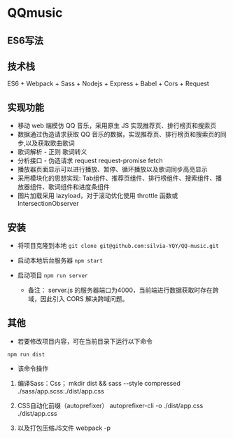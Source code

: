 # QQmusic
## ES6写法

## 技术栈
ES6 + Webpack + Sass + Nodejs + Express + Babel + Cors + Request
## 实现功能
- 移动 web 端模仿 QQ 音乐，采用原生 JS 实现推荐页、排行榜页和搜索页
- 数据通过伪造请求获取 QQ 音乐的数据，实现推荐页、排行榜页和搜索页的同步,以及获取歌曲歌词
- 歌词解析 - 正则 歌词转义
- 分析接口 - 伪造请求 request request-promise fetch
- 播放器页面显示可以进行播放、暂停、循环播放以及歌词同步高亮显示
- 采用模块化的思想实现: Tab组件、推荐页组件、排行榜组件、搜索组件、播放器组件、歌词组件和进度条组件
- 图片加载采用 lazyload，对于滚动优化使用 throttle 函数或 IntersectionObserver
## 安装
- 将项目克隆到本地 ```git clone git@github.com:silvia-YQY/QQ-music.git```

- 启动本地后台服务器 ```npm start```

- 启动项目 ```npm run server```

  * 备注： server.js 的服务器端口为4000，当前端进行数据获取时存在跨域，因此引入 CORS 解决跨域问题。

## 其他
- 若要修改项目内容，可在当前目录下运行以下命令

```npm run dist```
- 该命令操作

 1. 编译Sass：Css； mkdir dist && sass --style compressed ./sass/app.scss:./dist/app.css

 2. CSS自动化前缀（autoprefixer） autoprefixer-cli -o ./dist/app.css ./dist/app.css

 3. 以及打包压缩JS文件 webpack -p
